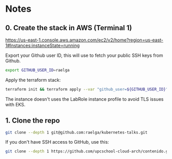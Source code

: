# Notes

## 0. Create the stack in AWS (Terminal 1)

https://us-east-1.console.aws.amazon.com/ec2/v2/home?region=us-east-1#Instances:instanceState=running

Export your Github user ID, this will use to fetch your public SSH keys from Github.

```sh
export GITHUB_USER_ID=raelga
```

Apply the terraform stack:

```sh
terraform init && terraform apply --var "github_user=${GITHUB_USER_ID}"
```

The instance doesn't uses the LabRole instance profile to avoid TLS issues with EKS.

## 1. Clone the repo

```sh
git clone --depth 1 git@github.com:raelga/kubernetes-talks.git
```

If you don't have SSH access to GitHub, use this:

```sh
git clone --depth 1 https://github.com/upcschool-cloud-arch/contenido.git
```
